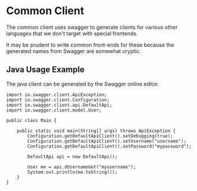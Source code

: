 Common Client
=============

The common client uses swagger to generate clients for various other languages 
that we don't target with special frontends.

It may be prudent to write common front-ends for these because the generated
names from Swagger are somewhat cryptic.

Java Usage Example
------------------

The java client can be generated by the Swagger online editor.

	import io.swagger.client.ApiException;
	import io.swagger.client.Configuration;
	import io.swagger.client.api.DefaultApi;
	import io.swagger.client.model.User;

	public class Main {

		public static void main(String[] args) throws ApiException {		
			Configuration.getDefaultApiClient().setDebugging(true);
			Configuration.getDefaultApiClient().setUsername("username");
			Configuration.getDefaultApiClient().setPassword("mypassword");
		
			DefaultApi api = new DefaultApi();
		
			User me = api.dUsernameGet("myusername");
			System.out.println(me.toString());
		}
	}

